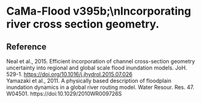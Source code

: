 # CaMa-Flood v395b;\nIncorporating river cross section geometry.  
## Reference  
Neal et al., 2015. Efficient incorporation of channel cross-section geometry uncertainty into regional and global scale flood inundation models. JoH. 529-1. https://doi.org/10.1016/j.jhydrol.2015.07.026  
Yamazaki et al., 2011. A physically based description of floodplain inundation dynamics in a global river routing model. Water Resour. Res. 47. W04501. https://doi:10.1029/2010WR009726S  
